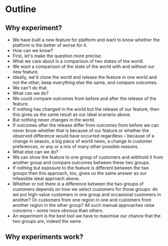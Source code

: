 # Outline

## Why experiment?

- We have built a new feature for platform and want to know whether the platform is the better of worse for it.
- How can we know?
- First, let's make the question more precise.
- What we care about is a comparison of two states of the world.
- We want a comparison of the state of the world with and without our new feature.
- Ideally, we'd clone the world and release the feature in one world and not the other, keep everything else the same, and compare outcomes.
- We can't do that.
- What can we do?
- We could compare outcomes from before and after the release of the feature.
- If nothing has changed in the world but the release of our feature, then this gives us the same result as our ideal scenario above.
- But nothing never changes in the world.
- If outcomes after the release differ from outcomes from before we can never know whether that is because of our feature or whether the observed difference would have occurred regardless – because of a change in season, a big piece of world news, a change in customer preferences, or any or a mix of many other possible reasons.
- What else can we do?
- We can show the feature to one group of customers and withhold it from another group and compare outcomes between these two groups.
- If nothing but exposure to the feature is different between the two groups then this approach, too, gives us the same answer as our infeasible ideal approach above.
- Whether or not there *is* a difference between the two groups of customers depends on how we select customers for those groups: do we put high-value customers in one group and occasional customers in another? Or customers from one region in one and customers from another region in the other group? All such manual approaches raise concerns – some more obvious than others.
- An experiment is the best tool we have to maximise our chance that the two groups are, indeed the same.

## Why experiments work?

